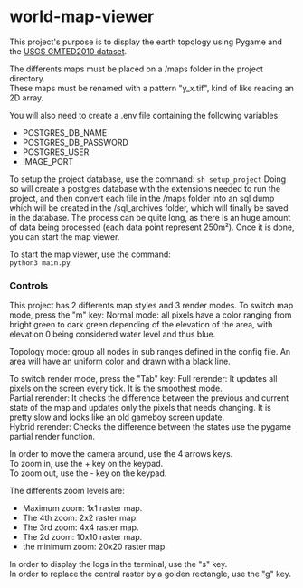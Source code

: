 # world-map-viewer
This project's purpose is to display the earth topology using Pygame and the [USGS GMTED2010 dataset](https://topotools.cr.usgs.gov/gmted_viewer/viewer.htm).

The differents maps must be placed on a /maps folder in the project directory.  
These maps must be renamed with a pattern "y_x.tif", kind of like reading an 2D array.  

You will also need to create a .env file containing the following variables:
- POSTGRES_DB_NAME
- POSTGRES_DB_PASSWORD
- POSTGRES_USER
- IMAGE_PORT

To setup the project database, use the command:
`sh setup_project`
Doing so will create a postgres database with the extensions needed to run the project, and then convert each file in the /maps folder into an sql dump which will be created in the /sql_archives folder, which will finally be saved in the database.
The process can be quite long, as there is an huge amount of data being processed (each data point represent 250m²). Once it is done, you can start the map viewer. 

To start the map viewer, use the command:  
`python3 main.py`

### Controls

This project has 2 differents map styles and 3 render modes.
To switch map mode, press the "m" key:
Normal mode: all pixels have a color ranging from bright green to dark green depending of the elevation of the area, with elevation 0 being considered water level and thus blue.

Topology mode: group all nodes in sub ranges defined in the config file. An area will have an uniform color and drawn with a black line.

To switch render mode, press the "Tab" key:
Full rerender: It updates all pixels on the screen every tick. It is the smoothest mode.  
Partial rerender: It checks the difference between the previous and current state of the map and updates only the pixels that needs changing. It is pretty slow and looks like an old gameboy screen update.  
Hybrid rerender: Checks the difference between the states use the pygame partial render function.  

In order to move the camera around, use the 4 arrows keys.  
To zoom in, use the + key on the keypad.  
To zoom out, use the - key on the keypad.  

The differents zoom levels are:
- Maximum zoom: 1x1 raster map.
- The 4th zoom: 2x2 raster map.
- The 3rd zoom: 4x4 raster map.
- The 2d zoom: 10x10 raster map.
- the minimum zoom: 20x20 raster map.

In order to display the logs in the terminal, use the "s" key.  
In order to replace the central raster by a golden rectangle, use the "g" key.
